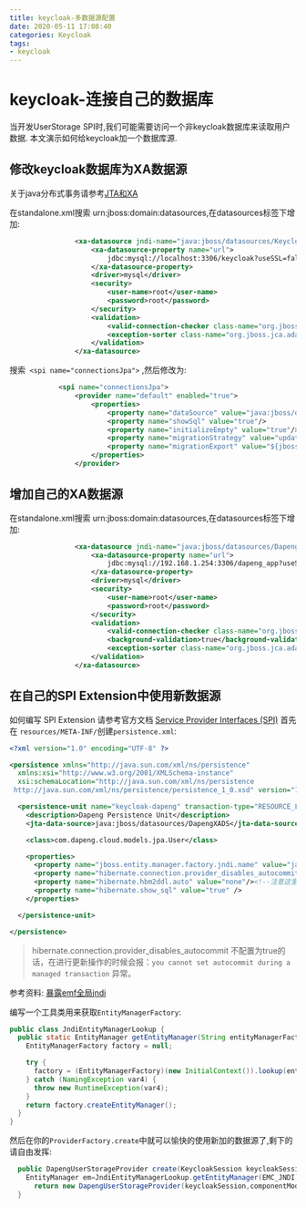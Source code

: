 ```yaml
---
title: keycloak-多数据源配置
date: 2020-05-11 17:08:40
categories: Keycloak
tags:
- keycloak
---
```


# keycloak-连接自己的数据库
当开发UserStorage SPI时,我们可能需要访问一个非keycloak数据库来读取用户数据.
本文演示如何给keycloak加一个数据库源.
## 修改keycloak数据库为XA数据源
关于java分布式事务请参考[JTA和XA](https://blog.csdn.net/zhouhao88410234/article/details/91872872?utm_medium=distribute.pc_relevant.none-task-blog-BlogCommendFromBaidu-8&depth_1-utm_source=distribute.pc_relevant.none-task-blog-BlogCommendFromBaidu-8)

在standalone.xml搜索 urn:jboss:domain:datasources,在datasources标签下增加:
```xml
                <xa-datasource jndi-name="java:jboss/datasources/KeycloakXADS" pool-name="KeycloakXADS">
                    <xa-datasource-property name="url">
                        jdbc:mysql://localhost:3306/keycloak?useSSL=false
                    </xa-datasource-property>
                    <driver>mysql</driver>
                    <security>
                        <user-name>root</user-name>
                        <password>root</password>
                    </security>
                    <validation>
                        <valid-connection-checker class-name="org.jboss.jca.adapters.jdbc.extensions.mysql.MySQLValidConnectionChecker"/>
                        <exception-sorter class-name="org.jboss.jca.adapters.jdbc.extensions.mysql.MySQLExceptionSorter"/>
                    </validation>
                </xa-datasource>
```
搜索` <spi name="connectionsJpa">` ,然后修改为:
```xml
            <spi name="connectionsJpa">
                <provider name="default" enabled="true">
                    <properties>
                        <property name="dataSource" value="java:jboss/datasources/KeycloakXADS"/><!--修改为XA数据源-->
                        <property name="showSql" value="true"/>
                        <property name="initializeEmpty" value="true"/>
                        <property name="migrationStrategy" value="update"/>
                        <property name="migrationExport" value="${jboss.home.dir}/keycloak-database-update.sql"/>
                    </properties>
                </provider>
```
## 增加自己的XA数据源
在standalone.xml搜索 urn:jboss:domain:datasources,在datasources标签下增加:
```xml
                <xa-datasource jndi-name="java:jboss/datasources/DapengXADS" pool-name="DapengXADS">
                    <xa-datasource-property name="url">
                        jdbc:mysql://192.168.1.254:3306/dapeng_app?useSSL=false
                    </xa-datasource-property>
                    <driver>mysql</driver>
                    <security>
                        <user-name>root</user-name>
                        <password>root</password>
                    </security>
                    <validation>
                        <valid-connection-checker class-name="org.jboss.jca.adapters.jdbc.extensions.mysql.MySQLValidConnectionChecker"/>
                        <background-validation>true</background-validation>
                        <exception-sorter class-name="org.jboss.jca.adapters.jdbc.extensions.mysql.MySQLExceptionSorter"/>
                    </validation>
                </xa-datasource>
```

##  在自己的SPI Extension中使用新数据源
如何编写 SPI Extension 请参考官方文档 [Service Provider Interfaces (SPI)](https://www.keycloak.org/docs/latest/server_development/#_providers)
首先在 `resources/META-INF/`创建`persistence.xml`:
```xml
<?xml version="1.0" encoding="UTF-8" ?>

<persistence xmlns="http://java.sun.com/xml/ns/persistence"
  xmlns:xsi="http://www.w3.org/2001/XMLSchema-instance"
  xsi:schemaLocation="http://java.sun.com/xml/ns/persistence
 http://java.sun.com/xml/ns/persistence/persistence_1_0.xsd" version="1.0">

  <persistence-unit name="keycloak-dapeng" transaction-type="RESOURCE_LOCAL" >
    <description>Dapeng Persistence Unit</description>
    <jta-data-source>java:jboss/datasources/DapengXADS</jta-data-source>

    <class>com.dapeng.cloud.models.jpa.User</class>

    <properties>
      <property name="jboss.entity.manager.factory.jndi.name" value="java:jboss/emf/Dapeng"/><!--暴露为wildfly全局jndi-->
      <property name="hibernate.connection.provider_disables_autocommit" value="true"/><!--注意这里设置,否则出现无法更新数据库错误-->
      <property name="hibernate.hbm2ddl.auto" value="none"/><!--注意这里设置,否则容易删库!!!-->
      <property name="hibernate.show_sql" value="true" />
    </properties>

  </persistence-unit>

</persistence>
```

>  hibernate.connection.provider_disables_autocommit 不配置为true的话，在进行更新操作的时候会报：`you cannot set autocommit during a managed transaction` 异常。

参考资料: [暴露emf全局jndi](https://docs.jboss.org/ejb3/app-server/reference/build/reference/en/html/entityconfig.html#referencing)

编写一个工具类用来获取`EntityManagerFactory`:
```java
public class JndiEntityManagerLookup {
  public static EntityManager getEntityManager(String entityManagerFactoryJndiName) {
    EntityManagerFactory factory = null;

    try {
      factory = (EntityManagerFactory)(new InitialContext()).lookup(entityManagerFactoryJndiName);
    } catch (NamingException var4) {
      throw new RuntimeException(var4);
    }
    return factory.createEntityManager();
  }
}

```
然后在你的`ProviderFactory.create`中就可以愉快的使用新加的数据源了,剩下的请自由发挥:
```java
  public DapengUserStorageProvider create(KeycloakSession keycloakSession, ComponentModel componentModel) {
    EntityManager em=JndiEntityManagerLookup.getEntityManager(EMC_JNDI);
      return new DapengUserStorageProvider(keycloakSession,componentModel,em);
  }
```
